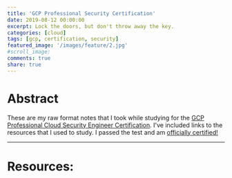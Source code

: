 ```yaml
---
title: 'GCP Professional Security Certification'
date: 2019-08-12 00:00:00
excerpt: Lock the doors, but don't throw away the key.
categories: [cloud]
tags: [gcp, certification, security]
featured_image: '/images/feature/2.jpg'
#scroll_image:
comments: true
share: true
---
```

# Abstract

These are my raw format notes that I took while studying for the [GCP Professional Cloud Security Engineer Certification](https://cloud.google.com/certification/cloud-security-engineer). I've included links to the resources that I used to study. I passed the test and am [officially certified!](https://www.credential.net/profile/galenballew/wallet)

---




# Resources: 
